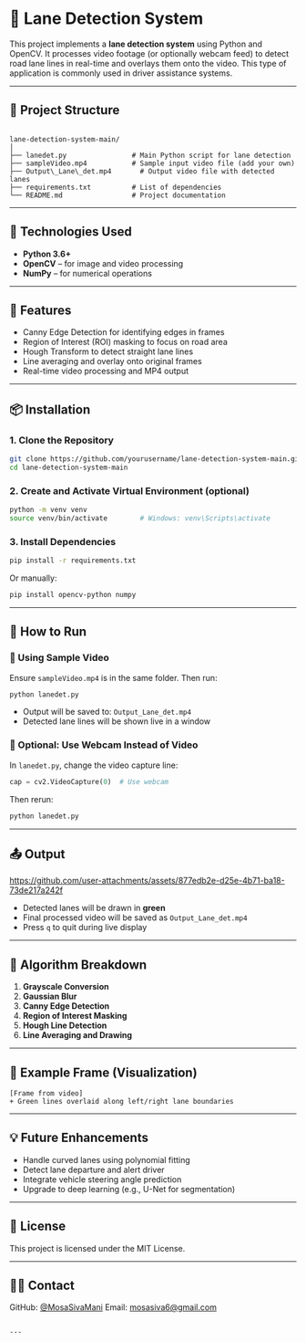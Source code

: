 
# 🚗 Lane Detection System

This project implements a **lane detection system** using Python and OpenCV. It processes video footage (or optionally webcam feed) to detect road lane lines in real-time and overlays them onto the video. This type of application is commonly used in driver assistance systems.

---

## 📁 Project Structure

```

lane-detection-system-main/
│
├── lanedet.py                # Main Python script for lane detection
├── sampleVideo.mp4           # Sample input video file (add your own)
├── Output\_Lane\_det.mp4       # Output video file with detected lanes
├── requirements.txt          # List of dependencies
└── README.md                 # Project documentation

````

---

## 🧰 Technologies Used

- **Python 3.6+**
- **OpenCV** – for image and video processing
- **NumPy** – for numerical operations

---

## 🚀 Features

- Canny Edge Detection for identifying edges in frames  
- Region of Interest (ROI) masking to focus on road area  
- Hough Transform to detect straight lane lines  
- Line averaging and overlay onto original frames  
- Real-time video processing and MP4 output  

---

## 📦 Installation

### 1. Clone the Repository

```bash
git clone https://github.com/yourusername/lane-detection-system-main.git
cd lane-detection-system-main
````

### 2. Create and Activate Virtual Environment (optional)

```bash
python -m venv venv
source venv/bin/activate        # Windows: venv\Scripts\activate
```

### 3. Install Dependencies

```bash
pip install -r requirements.txt
```

Or manually:

```bash
pip install opencv-python numpy
```

---

## 🎥 How to Run

### 📼 Using Sample Video

Ensure `sampleVideo.mp4` is in the same folder. Then run:

```bash
python lanedet.py
```

* Output will be saved to: `Output_Lane_det.mp4`
* Detected lane lines will be shown live in a window

### 🎥 Optional: Use Webcam Instead of Video

In `lanedet.py`, change the video capture line:

```python
cap = cv2.VideoCapture(0)  # Use webcam
```

Then rerun:

```bash
python lanedet.py
```

---

## 📤 Output


https://github.com/user-attachments/assets/877edb2e-d25e-4b71-ba18-73de217a242f

* Detected lanes will be drawn in **green**
* Final processed video will be saved as `Output_Lane_det.mp4`
* Press `q` to quit during live display

---

## 🧠 Algorithm Breakdown

1. **Grayscale Conversion**
2. **Gaussian Blur**
3. **Canny Edge Detection**
4. **Region of Interest Masking**
5. **Hough Line Detection**
6. **Line Averaging and Drawing**

---

## 📸 Example Frame (Visualization)

```
[Frame from video]
+ Green lines overlaid along left/right lane boundaries
```

---

## 💡 Future Enhancements

* Handle curved lanes using polynomial fitting
* Detect lane departure and alert driver
* Integrate vehicle steering angle prediction
* Upgrade to deep learning (e.g., U-Net for segmentation)

---

## 📝 License

This project is licensed under the MIT License.

---

## 👨‍💻 Contact
GitHub: [@MosaSivaMani](https://github.com/MosaSivaMani)
Email: [mosasiva6@gmail.com](mosasiva6@gmail.com)

```

---
